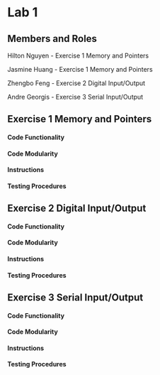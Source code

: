 # Lab 1

## Members and Roles

Hilton Nguyen - Exercise 1 Memory and Pointers

Jasmine Huang - Exercise 1 Memory and Pointers

Zhengbo Feng - Exercise 2 Digital Input/Output

Andre Georgis - Exercise 3 Serial Input/Output


## Exercise 1 Memory and Pointers

#### Code Functionality


#### Code Modularity


#### Instructions


#### Testing Procedures

## Exercise 2 Digital Input/Output

#### Code Functionality


#### Code Modularity


#### Instructions


#### Testing Procedures

## Exercise 3 Serial Input/Output

#### Code Functionality


#### Code Modularity


#### Instructions


#### Testing Procedures
